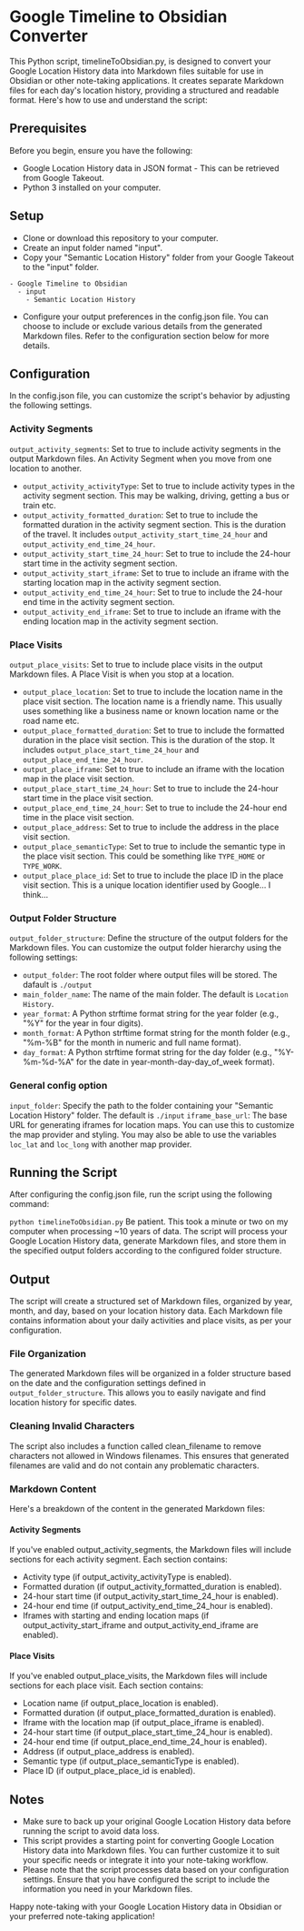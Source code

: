 # Google Timeline to Obsidian Converter
This Python script, timelineToObsidian.py, is designed to convert your Google Location History data into Markdown files suitable for use in Obsidian or other note-taking applications.
It creates separate Markdown files for each day's location history, providing a structured and readable format. Here's how to use and understand the script:

## Prerequisites
Before you begin, ensure you have the following:
- Google Location History data in JSON format - This can be retrieved from Google Takeout.
- Python 3 installed on your computer.

## Setup
- Clone or download this repository to your computer.
- Create an input folder named "input".
- Copy your "Semantic Location History" folder from your Google Takeout to the "input" folder.

```
- Google Timeline to Obsidian
  - input
    - Semantic Location History
```

- Configure your output preferences in the config.json file. You can choose to include or exclude various details from the generated Markdown files. Refer to the configuration section below for more details.

## Configuration
In the config.json file, you can customize the script's behavior by adjusting the following settings.

### Activity Segments
`output_activity_segments`: Set to true to include activity segments in the output Markdown files. An Activity Segment when you move from one location to another.
- `output_activity_activityType`: Set to true to include activity types in the activity segment section. This may be walking, driving, getting a bus or train etc.
- `output_activity_formatted_duration`: Set to true to include the formatted duration in the activity segment section. This is the duration of the travel. It includes `output_activity_start_time_24_hour` and `output_activity_end_time_24_hour`.
- `output_activity_start_time_24_hour`: Set to true to include the 24-hour start time in the activity segment section.
- `output_activity_start_iframe`: Set to true to include an iframe with the starting location map in the activity segment section.
- `output_activity_end_time_24_hour`: Set to true to include the 24-hour end time in the activity segment section.
- `output_activity_end_iframe`: Set to true to include an iframe with the ending location map in the activity segment section.

### Place Visits
`output_place_visits`: Set to true to include place visits in the output Markdown files. A Place Visit is when you stop at a location.
- `output_place_location`: Set to true to include the location name in the place visit section. The location name is a friendly name. This usually uses something like a business name or known location name or the road name etc.
- `output_place_formatted_duration`: Set to true to include the formatted duration in the place visit section. This is the duration of the stop. It includes `output_place_start_time_24_hour` and `output_place_end_time_24_hour`.
- `output_place_iframe`: Set to true to include an iframe with the location map in the place visit section.
- `output_place_start_time_24_hour`: Set to true to include the 24-hour start time in the place visit section.
- `output_place_end_time_24_hour`: Set to true to include the 24-hour end time in the place visit section.
- `output_place_address`: Set to true to include the address in the place visit section.
- `output_place_semanticType`: Set to true to include the semantic type in the place visit section. This could be something like `TYPE_HOME` or `TYPE_WORK`.
- `output_place_place_id`: Set to true to include the place ID in the place visit section. This is a unique location identifier used by Google... I think...

### Output Folder Structure
`output_folder_structure`: Define the structure of the output folders for the Markdown files. You can customize the output folder hierarchy using the following settings:
- `output_folder`: The root folder where output files will be stored. The dafault is `./output`
- `main_folder_name`: The name of the main folder. The default is `Location History`.
- `year_format`: A Python strftime format string for the year folder (e.g., "%Y" for the year in four digits).
- `month_format`: A Python strftime format string for the month folder (e.g., "%m-%B" for the month in numeric and full name format).
- `day_format`: A Python strftime format string for the day folder (e.g., "%Y-%m-%d-%A" for the date in year-month-day-day_of_week format).

### General config option
`input_folder`: Specify the path to the folder containing your "Semantic Location History" folder. The default is `./input`
`iframe_base_url`: The base URL for generating iframes for location maps. You can use this to customize the map provider and styling. You may also be able to use the variables `loc_lat` and `loc_long` with another map provider.

## Running the Script
After configuring the config.json file, run the script using the following command:

`python timelineToObsidian.py`
Be patient. This took a minute or two on my computer when processing ~10 years of data.
The script will process your Google Location History data, generate Markdown files, and store them in the specified output folders according to the configured folder structure.

## Output
The script will create a structured set of Markdown files, organized by year, month, and day, based on your location history data. Each Markdown file contains information about your daily activities and place visits, as per your configuration.

### File Organization
The generated Markdown files will be organized in a folder structure based on the date and the configuration settings defined in `output_folder_structure`. This allows you to easily navigate and find location history for specific dates.

### Cleaning Invalid Characters
The script also includes a function called clean_filename to remove characters not allowed in Windows filenames. This ensures that generated filenames are valid and do not contain any problematic characters.

### Markdown Content
Here's a breakdown of the content in the generated Markdown files:

#### Activity Segments
If you've enabled output_activity_segments, the Markdown files will include sections for each activity segment. Each section contains:
- Activity type (if output_activity_activityType is enabled).
- Formatted duration (if output_activity_formatted_duration is enabled).
- 24-hour start time (if output_activity_start_time_24_hour is enabled).
- 24-hour end time (if output_activity_end_time_24_hour is enabled).
- Iframes with starting and ending location maps (if output_activity_start_iframe and output_activity_end_iframe are enabled).

#### Place Visits
If you've enabled output_place_visits, the Markdown files will include sections for each place visit. Each section contains:
- Location name (if output_place_location is enabled).
- Formatted duration (if output_place_formatted_duration is enabled).
- Iframe with the location map (if output_place_iframe is enabled).
- 24-hour start time (if output_place_start_time_24_hour is enabled).
- 24-hour end time (if output_place_end_time_24_hour is enabled).
- Address (if output_place_address is enabled).
- Semantic type (if output_place_semanticType is enabled).
- Place ID (if output_place_place_id is enabled).

## Notes
- Make sure to back up your original Google Location History data before running the script to avoid data loss.
- This script provides a starting point for converting Google Location History data into Markdown files. You can further customize it to suit your specific needs or integrate it into your note-taking workflow.
- Please note that the script processes data based on your configuration settings. Ensure that you have configured the script to include the information you need in your Markdown files.

Happy note-taking with your Google Location History data in Obsidian or your preferred note-taking application!
